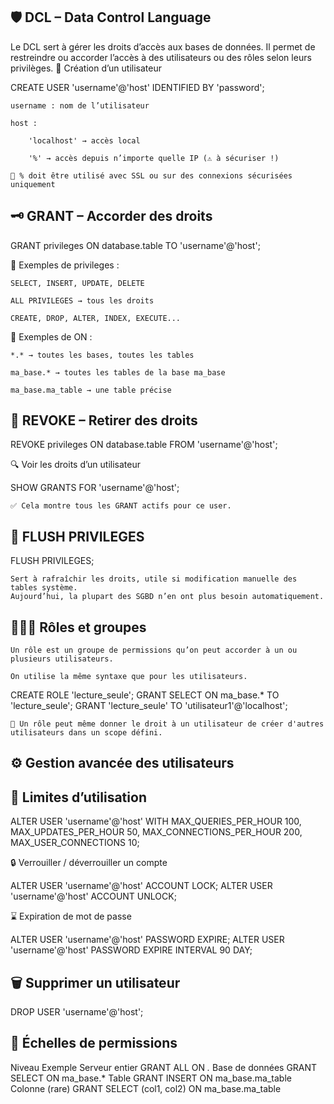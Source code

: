 ## 🛡️ DCL – Data Control Language

Le DCL sert à gérer les droits d’accès aux bases de données.
Il permet de restreindre ou accorder l’accès à des utilisateurs ou des rôles selon leurs privilèges.
👤 Création d’un utilisateur

CREATE USER 'username'@'host' IDENTIFIED BY 'password';

    username : nom de l’utilisateur

    host :

        'localhost' → accès local

        '%' → accès depuis n’importe quelle IP (⚠️ à sécuriser !)

    🔐 % doit être utilisé avec SSL ou sur des connexions sécurisées uniquement

## 🗝️ GRANT – Accorder des droits

GRANT privileges ON database.table TO 'username'@'host';

🔹 Exemples de privileges :

    SELECT, INSERT, UPDATE, DELETE

    ALL PRIVILEGES → tous les droits

    CREATE, DROP, ALTER, INDEX, EXECUTE...

🔹 Exemples de ON :

    *.* → toutes les bases, toutes les tables

    ma_base.* → toutes les tables de la base ma_base

    ma_base.ma_table → une table précise

## 🛑 REVOKE – Retirer des droits

REVOKE privileges ON database.table FROM 'username'@'host';

🔍 Voir les droits d’un utilisateur

SHOW GRANTS FOR 'username'@'host';

    ✅ Cela montre tous les GRANT actifs pour ce user.

## 🔄 FLUSH PRIVILEGES

FLUSH PRIVILEGES;

    Sert à rafraîchir les droits, utile si modification manuelle des tables système.
    Aujourd’hui, la plupart des SGBD n’en ont plus besoin automatiquement.

## 🧑‍🤝‍🧑 Rôles et groupes

    Un rôle est un groupe de permissions qu’on peut accorder à un ou plusieurs utilisateurs.

    On utilise la même syntaxe que pour les utilisateurs.

CREATE ROLE 'lecture_seule';
GRANT SELECT ON ma_base.* TO 'lecture_seule';
GRANT 'lecture_seule' TO 'utilisateur1'@'localhost';

    📌 Un rôle peut même donner le droit à un utilisateur de créer d'autres utilisateurs dans un scope défini.

## ⚙️ Gestion avancée des utilisateurs
## 🔐 Limites d’utilisation

ALTER USER 'username'@'host'
WITH
  MAX_QUERIES_PER_HOUR 100,
  MAX_UPDATES_PER_HOUR 50,
  MAX_CONNECTIONS_PER_HOUR 200,
  MAX_USER_CONNECTIONS 10;

🔒 Verrouiller / déverrouiller un compte

ALTER USER 'username'@'host' ACCOUNT LOCK;
ALTER USER 'username'@'host' ACCOUNT UNLOCK;

⌛ Expiration de mot de passe

ALTER USER 'username'@'host' PASSWORD EXPIRE;
ALTER USER 'username'@'host' PASSWORD EXPIRE INTERVAL 90 DAY;

## 🗑️ Supprimer un utilisateur

DROP USER 'username'@'host';

## 🎯 Échelles de permissions
Niveau	Exemple
Serveur entier	GRANT ALL ON *.*
Base de données	GRANT SELECT ON ma_base.*
Table	GRANT INSERT ON ma_base.ma_table
Colonne (rare)	GRANT SELECT (col1, col2) ON ma_base.ma_table